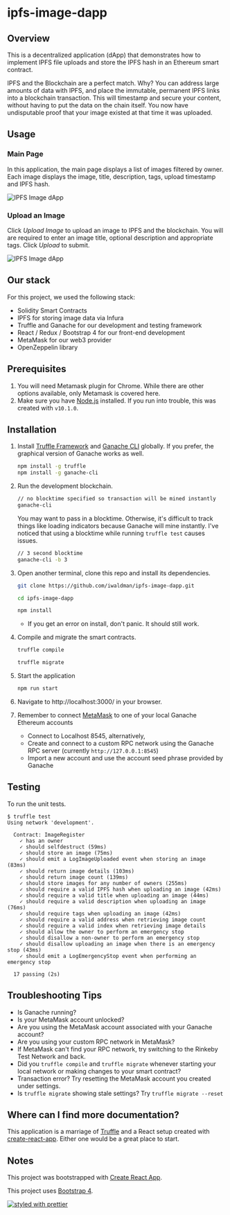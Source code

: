 # ipfs-image-dapp

## Overview

This is a decentralized application (dApp) that demonstrates how to implement IPFS file uploads and store the IPFS hash in an Ethereum smart contract.

IPFS and the Blockchain are a perfect match. Why? You can address large amounts of data with IPFS, and place the immutable, permanent IPFS links into a blockchain transaction. This will timestamp and secure your content, without having to put the data on the chain itself. You now have undisputable proof that your image existed at that time it was uploaded.

## Usage

### Main Page

In this application, the main page displays a list of images filtered by owner. Each image displays the image, title, description, tags, upload timestamp and IPFS hash.

![IPFS Image dApp](https://github.com/iwaldman/ipfs-image-dapp/blob/master/app.png?raw=true 'IPFS Image dApp')

### Upload an Image

Click *Upload Image* to upload an image to IPFS and the blockchain. You will are required to enter an image title, optional description and appropriate tags. Click *Upload* to submit.

![IPFS Image dApp](https://github.com/iwaldman/ipfs-image-dapp/blob/master/upload-image.png?raw=true 'IPFS Image dApp')

## Our stack

For this project, we used the following stack:

- Solidity Smart Contracts
- IPFS for storing image data via Infura
- Truffle and Ganache for our development and testing framework
- React / Redux / Bootstrap 4 for our front-end development
- MetaMask for our web3 provider
- OpenZeppelin library

## Prerequisites

1.  You will need Metamask plugin for Chrome. While there are other options available, only Metamask is covered here.
2.  Make sure you have [Node.js](https://nodejs.org/en/) installed. If you run into trouble, this was created with `v10.1.0`.

## Installation

1.  Install [Truffle Framework](http://truffleframework.com/) and [Ganache CLI](http://truffleframework.com/ganache/) globally. If you prefer, the graphical version of Ganache works as well.

    ```bash
    npm install -g truffle
    npm install -g ganache-cli
    ```

2.  Run the development blockchain.

    ```bash
    // no blocktime specified so transaction will be mined instantly
    ganache-cli
    ```

    You may want to pass in a blocktime. Otherwise, it's difficult to track things like loading indicators because Ganache will mine instantly. I've noticed that using a blocktime while running `truffle test` causes issues.

    ```bash
    // 3 second blocktime
    ganache-cli -b 3
    ```

3.  Open another terminal, clone this repo and install its dependencies.

    ```bash
    git clone https://github.com/iwaldman/ipfs-image-dapp.git

    cd ipfs-image-dapp

    npm install
    ```

    - If you get an error on install, don't panic. It should still work.

4.  Compile and migrate the smart contracts.

    ```bash
    truffle compile

    truffle migrate
    ```

5.  Start the application

    ```bash
    npm run start
    ```

6.  Navigate to http://localhost:3000/ in your browser.

7.  Remember to connect [MetaMask](https://metamask.io/) to one of your local Ganache Ethereum accounts
    - Connect to Localhost 8545, alternatively,
    - Create and connect to a custom RPC network using the Ganache RPC server (currently `http://127.0.0.1:8545`)
    - Import a new account and use the account seed phrase provided by Ganache

## Testing

To run the unit tests.

```shell
$ truffle test
Using network 'development'.

  Contract: ImageRegister
    ✓ has an owner
    ✓ should selfdestruct (59ms)
    ✓ should store an image (75ms)
    ✓ should emit a LogImageUploaded event when storing an image (83ms)
    ✓ should return image details (103ms)
    ✓ should return image count (139ms)
    ✓ should store images for any number of owners (255ms)
    ✓ should require a valid IPFS hash when uploading an image (42ms)
    ✓ should require a valid title when uploading an image (44ms)
    ✓ should require a valid description when uploading an image (76ms)
    ✓ should require tags when uploading an image (42ms)
    ✓ should require a valid address when retrieving image count
    ✓ should require a valid index when retrieving image details
    ✓ should allow the owner to perform an emergency stop
    ✓ should disallow a non-owner to perform an emergency stop
    ✓ should disallow uploading an image when there is an emergency stop (43ms)
    ✓ should emit a LogEmergencyStop event when performing an emergency stop

  17 passing (2s)
```

## Troubleshooting Tips

- Is Ganache running?
- Is your MetaMask account unlocked?
- Are you using the MetaMask account associated with your Ganache account?
- Are you using your custom RPC network in MetaMask?
- If MetaMask can't find your RPC network, try switching to the Rinkeby Test Network and back.
- Did you `truffle compile` and `truffle migrate` whenever starting your local network or making changes to your smart contract?
- Transaction error? Try resetting the MetaMask account you created under settings.
- Is `truffle migrate` showing stale settings? Try `truffle migrate --reset`

## Where can I find more documentation?

This application is a marriage of [Truffle](http://truffleframework.com/) and a React setup created with [create-react-app](https://github.com/facebookincubator/create-react-app/blob/master/packages/react-scripts/template/README.md). Either one would be a great place to start.

## Notes

This project was bootstrapped with [Create React App](https://github.com/facebookincubator/create-react-app).

This project uses [Bootstrap 4](https://getbootstrap.com/).

[![styled with prettier](https://img.shields.io/badge/styled_with-prettier-ff69b4.svg)](https://github.com/prettier/prettier)
